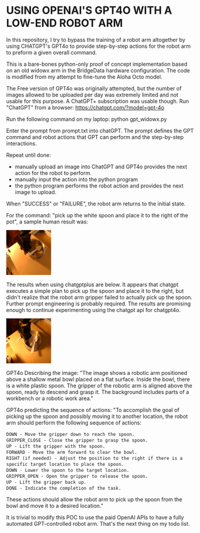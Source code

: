 # USING OPENAI'S GPT4O WITH A LOW-END ROBOT ARM

In this repository, I try to bypass the training of a robot arm altogether
by using CHATGPT's GPT4o to provide step-by-step actions for the robot
arm to preform a given overall command.

This is a bare-bones python-only proof of concept implementation based 
on an old widowx arm in the BridgeData hardware configuration.  The code
is modified from my attempt to fine-tune the Aloha Octo model.

The Free version of GPT4o was originally attempted, but the number of
images allowed to be uploaded per day was extremely limited and not
usable for this purpose.  A ChatGPT+ subscription was usable though.
Run "ChatGPT" from a browser:
https://chatgpt.com/?model=gpt-4o 

Run the following command on my laptop:
python gpt_widowx.py

Enter the prompt from prompt.txt into chatGPT. The prompt defines the 
GPT command and robot actions that GPT can perform and the step-by-step
interactions.

Repeat until done:
  - manually upload an image into ChatGPT and GPT4o provides the next 
    action for the robot to perform.  
  - manually input the action into the python program
  - the python program performs the robot action and provides the next
    image to upload.

When "SUCCESS" or "FAILURE", the robot arm returns to the initial state. 

For the command: "pick up the white spoon and place it to the right of the pot",
a sample human result was:

<img src="https://github.com/downingbots/GPT4o_with_WidowX-Arm/blob/main/spoon_human.gif" width="120" height="120" />

The results when using chatgptplus are below.  It appears that chatgpt executes 
a simple plan to pick up the spoon and place it to the right, but didn't realize
that the robot arm gripper failed to actually pick up the spoon.  Further prompt
engineering is probably required.  The results are promising enough to continue
experimenting using the chatgpt api for chatgpt4o.

<img src="https://github.com/downingbots/GPT4o_with_WidowX-Arm/blob/main/spoon_chatgptplus.gif" width="120" height="120" />


GPT4o Describing the image: 
"The image shows a robotic arm positioned above
a shallow metal bowl placed on a flat surface. Inside the bowl, there is a
white plastic spoon. The gripper of the robotic arm is aligned above the
spoon, ready to descend and grasp it. The background includes parts of a
workbench or a robotic work area."

GPT4o predicting the sequence of actions: 
"To accomplish the goal of picking up the spoon and possibly moving it to 
another location, the robot arm should perform the following sequence of actions:

    DOWN - Move the gripper down to reach the spoon.
    GRIPPER_CLOSE - Close the gripper to grasp the spoon.
    UP - Lift the gripper with the spoon.
    FORWARD - Move the arm forward to clear the bowl.
    RIGHT (if needed) - Adjust the position to the right if there is a specific target location to place the spoon.
    DOWN - Lower the spoon to the target location.
    GRIPPER_OPEN - Open the gripper to release the spoon.
    UP - Lift the gripper back up.
    DONE - Indicate the completion of the task.

These actions should allow the robot arm to pick up the spoon from the bowl and move it to a desired location."

It is trivial to modify this POC to use the paid OpenAI APIs to have
a fully automated GPT-controlled robot arm. That's the next thing on
my todo list.
  
